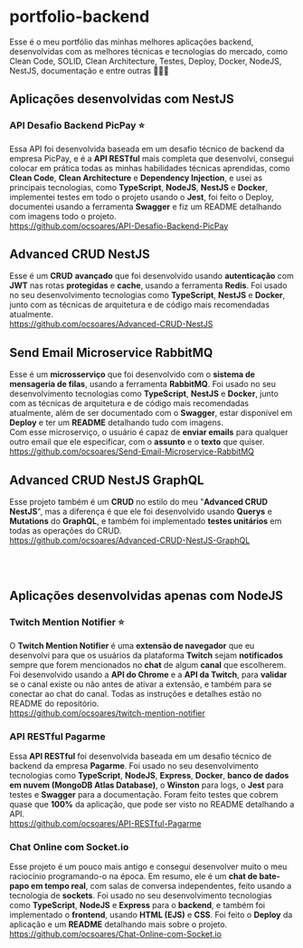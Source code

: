 # portfolio-backend

Esse é o meu portfólio das minhas melhores aplicações backend, desenvolvidas com as melhores técnicas e tecnologias do mercado, como Clean Code, SOLID, Clean Architecture, Testes, Deploy, Docker, NodeJS, NestJS, documentação e entre outras 👨‍💻💼

## Aplicações desenvolvidas com NestJS

### API Desafio Backend PicPay ⭐

Essa API foi desenvolvida baseada em um desafio técnico de backend da empresa PicPay, e é a **API RESTful** mais completa que desenvolvi, consegui colocar em prática todas as minhas habilidades técnicas aprendidas, como **Clean Code**, **Clean Architecture** e **Dependency Injection**, e usei as principais tecnologias, como **TypeScript**, **NodeJS**, **NestJS** e **Docker**, implementei testes em todo o projeto usando o **Jest**, foi feito o Deploy, documentei usando a ferramenta **Swagger** e fiz um README detalhando com imagens todo o projeto.<br>
https://github.com/ocsoares/API-Desafio-Backend-PicPay

## Advanced CRUD NestJS

Esse é um **CRUD** **avançado** que foi desenvolvido usando **autenticação** com **JWT** nas rotas **protegidas** e **cache**, usando a ferramenta **Redis**. Foi usado no seu desenvolvimento tecnologias como **TypeScript**, **NestJS** e **Docker**, junto com as técnicas de arquitetura e de código mais recomendadas atualmente.<br>
https://github.com/ocsoares/Advanced-CRUD-NestJS

## Send Email Microservice RabbitMQ

Esse é um **microsserviço** que foi desenvolvido com o **sistema de mensageria de filas**, usando a ferramenta **RabbitMQ**. Foi usado no seu desenvolvimento tecnologias como **TypeScript**, **NestJS** e **Docker**, junto com as técnicas de arquitetura e de código mais recomendadas atualmente, além de ser documentado com o **Swagger**, estar disponível em **Deploy** e ter um **README** detalhando tudo com imagens.<br>
Com esse microserviço, o usuário é capaz de **enviar emails** para qualquer outro email que ele especificar, com o **assunto** e o **texto** que quiser.<br>
https://github.com/ocsoares/Send-Email-Microservice-RabbitMQ

## Advanced CRUD NestJS GraphQL

Esse projeto também é um **CRUD** no estilo do meu "**Advanced CRUD NestJS**", mas a diferença é que ele foi desenvolvido usando **Querys** e **Mutations** do **GraphQL**, e também foi implementado **testes unitários** em todas as operações do CRUD.<br>
https://github.com/ocsoares/Advanced-CRUD-NestJS-GraphQL

<br>
<br>

## Aplicações desenvolvidas apenas com NodeJS

### Twitch Mention Notifier ⭐

O **Twitch Mention Notifier** é uma **extensão de navegador** que eu desenvolvi para que os usuários da plataforma **Twitch** sejam **notificados** sempre que forem mencionados no **chat** de algum **canal** que escolherem. Foi desenvolvido usando a **API do Chrome** e a **API da Twitch**, para **validar** se o canal existe ou não antes de ativar a extensão, e também para se conectar ao chat do canal. Todas as instruções e detalhes estão no README do repositório.<br>
https://github.com/ocsoares/twitch-mention-notifier

### API RESTful Pagarme

Essa **API RESTful** foi desenvolvida baseada em um desafio técnico de backend da empresa **Pagarme**. Foi usado no seu desenvolvimento tecnologias como **TypeScript**, **NodeJS**, **Express**, **Docker**, **banco de dados em nuvem (MongoDB Atlas Database)**, o **Winston** para logs, o **Jest** para testes e **Swagger** para a documentação. Foram feito testes que cobrem quase que **100%** da aplicação, que pode ser visto no README detalhando a API.<br>
https://github.com/ocsoares/API-RESTful-Pagarme

### Chat Online com Socket.io

Esse projeto é um pouco mais antigo e consegui desenvolver muito o meu raciocínio programando-o na época. Em resumo, ele é um **chat de bate-papo em tempo real**, com salas de conversa independentes, feito usando a tecnologia de **sockets**. Foi usado no seu desenvolvimento tecnologias como **TypeScript**, **NodeJS** e **Express** para o **backend**, e também foi implementado o **frontend**, usando **HTML (EJS)** e **CSS**. Foi feito o **Deploy** da aplicação e um **README** detalhando mais sobre o projeto.<br>
https://github.com/ocsoares/Chat-Online-com-Socket.io
